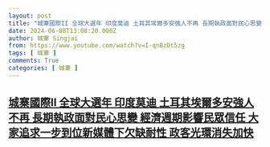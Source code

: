 ```yaml
---
layout: post
title: "城寨國際II 全球大選年 印度莫迪 土耳其埃爾多安強人不再 長期執政面對民心思變 經濟週期影響民眾信任 大家追求一步到位新媒體下欠缺耐性 政客光環消失加快"
date: 2024-06-08T13:08:20.000Z
author: 城寨 Singjai
from: https://www.youtube.com/watch?v=I-qnBzDt5zg
tags: [ 城寨 ]
comments: True
categories: [ 城寨 ]
---
```

<!--1717852100000-->
[城寨國際II 全球大選年 印度莫迪 土耳其埃爾多安強人不再 長期執政面對民心思變 經濟週期影響民眾信任 大家追求一步到位新媒體下欠缺耐性 政客光環消失加快](https://www.youtube.com/watch?v=I-qnBzDt5zg)
------

<div>

</div>
